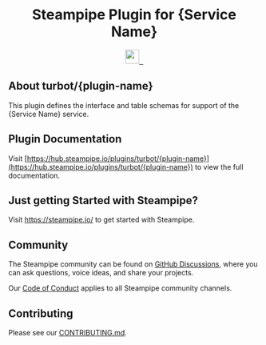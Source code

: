 <p align="center">
    <h1 align="center">Steampipe Plugin for {Service Name}</h1>
</p>

<p align="center">
  <a aria-label="Steampipe logo" href="https://steampipe.io">
    <img src="https://steampipe.io/images/steampipe_logo_wordmark_padding.svg" height="28">
  </a>
  <a aria-label="Plugin version" href="https://hub.steampipe.io/plugins/turbot/{plugin-name}">
    <img alt="" src="https://img.shields.io/static/v1?label=turbot/aws&message=v0.1.0&style=for-the-badge&labelColor=222222&color=C7272E">
  </a>
  <a aria-label="License" href="LICENSE">
    <img alt="" src="https://img.shields.io/static/v1?label=license&message=MPL-2.0&style=for-the-badge&labelColor=222222&color=27C7C0">
  </a>
</p>

## About turbot/{plugin-name}

This plugin defines the interface and table schemas for support of the {Service Name} service.

## Plugin Documentation

Visit [https://hub.steampipe.io/plugins/turbot/{plugin-name}](https://hub.steampipe.io/plugins/turbot/{plugin-name}) to view the full documentation.

## Just getting Started with Steampipe?

Visit <a aria-label="steampipe" href="https://steampipe.io/">https://steampipe.io/</a> to get started with Steampipe.

## Community

The Steampipe community can be found on [GitHub Discussions](https://github.com/turbot/steampipe/discussions), where you can ask questions, voice ideas, and share your projects.

Our [Code of Conduct](https://github.com/turbot/steampipe/CODE_OF_CONDUCT.md) applies to all Steampipe community channels.

## Contributing

Please see our [CONTRIBUTING.md](https://github.com/turbot/steampipe/CONTRIBUTING.md).
